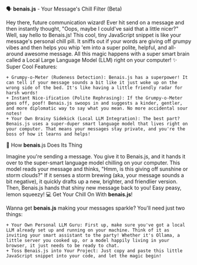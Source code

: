 🗣️ **benais.js** - Your Message's Chill Filter (Beta)

Hey there, future communication wizard! Ever hit send on a message and then instantly thought, "Oops, maybe I could've said that a little nicer?" Well, say hello to Benais.js! This cool, tiny JavaScript snippet is like your message's personal chill pill. It sniffs out if your words are giving off grumpy vibes and then helps you whip 'em into a super polite, helpful, and all-around awesome message. All this magic happens with a super smart brain called a Local Large Language Model (LLM) right on your computer!
✨ Super Cool Features:

    + Grumpy-o-Meter (Rudeness Detection): Benais.js has a superpower! It can tell if your message sounds a bit like it just woke up on the wrong side of the bed. It's like having a little friendly radar for harsh words!
    + Instant Nice-ification (Polite Rephrasing): If the Grumpy-o-Meter goes off, poof! Benais.js swoops in and suggests a kinder, gentler, and more diplomatic way to say what you mean. No more accidental sour notes!
    + Your Own Brainy Sidekick (Local LLM Integration): The best part? Benais.js uses a super-duper smart language model that lives right on your computer. That means your messages stay private, and you're the boss of how it learns and helps!

🚀 How **benais**.js Does Its Thing

Imagine you're sending a message. You give it to Benais.js, and it hands it over to the super-smart language model chilling on your computer. This model reads your message and thinks, "Hmm, is this giving off sunshine or storm clouds?" If it senses a storm brewing (aka, your message sounds a bit negative), it quickly drafts up a new, brighter, and friendlier version. Then, Benais.js hands that shiny new message back to you! Easy peasy, lemon squeezy!
💻 Get Your Chill On With **benais.js**!

Wanna get **benais.js** making your messages sparkle? You'll need just two things:

    + Your Own Personal LLM Guru: First up, make sure you've got a local LLM already set up and running on your machine. Think of it as inviting your smart assistant to the party! Whether it's Ollama, a little server you cooked up, or a model happily living in your browser, it just needs to be ready to chat.
    + Toss Benais.js into Your Project: Just copy and paste this little JavaScript snippet into your code, and let the magic begin!
